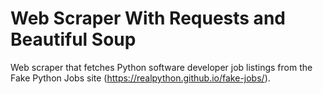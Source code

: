 #  Web Scraper With Requests and Beautiful Soup
Web scraper that fetches Python software developer job listings from the Fake Python Jobs site (https://realpython.github.io/fake-jobs/).